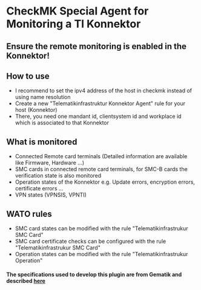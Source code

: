 # CheckMK Special Agent for Monitoring a TI Konnektor

## Ensure the remote monitoring is enabled in the Konnektor!

## How to use
- I recommend to set the ipv4 address of the host in checkmk instead of using name resolution
- Create a new "Telematikinfrastruktur Konnektor Agent" rule for your host (Konnektor)
- There, you need one mandant id, clientsystem id and workplace id which is associated to that Konnektor

## What is monitored
- Connected Remote card terminals (Detailed information are available like Firmware, Hardware ...)
- SMC cards in connected remote card terminals, for SMC-B cards the verification state is also monitored
- Operation states of the Konnektor e.g. Update errors, encryption errors, certificate errors ...
- VPN states (VPNSIS, VPNTI)

## WATO rules
- SMC card states can be modified with the rule "Telematikinfrastrukur SMC Card"
- SMC card certificate checks can be configured with the rule "Telematikinfrastrukur SMC Card"
- Operation states can be modified with the rule "Telematikinfrastrukur Operation"


#### The specifications used to develop this plugin are from Gematik and described [here](https://fachportal.gematik.de/fachportal-import/files/gemSpec_Kon_V5.13.0.pdf)
